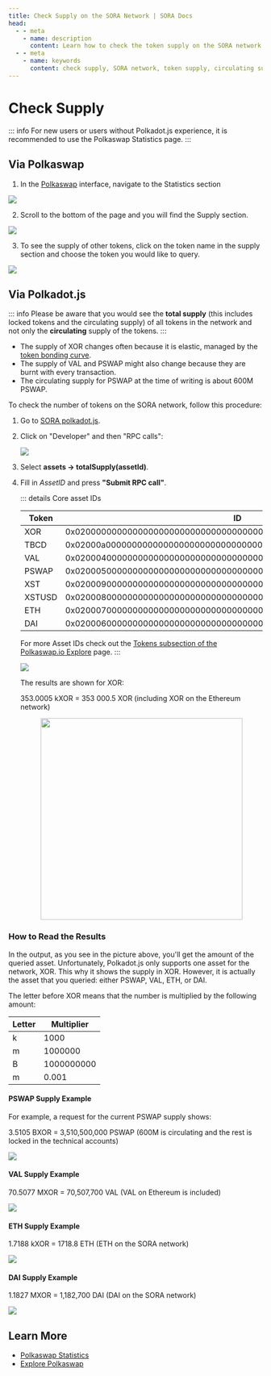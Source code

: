 ```yaml
---
title: Check Supply on the SORA Network | SORA Docs
head:
  - - meta
    - name: description
      content: Learn how to check the token supply on the SORA network and get insights into the circulating supply and total supply of assets. Discover the tools, interfaces, and resources available to check the supply of tokens on the SORA network and stay informed about the available token quantities within the SORA ecosystem.
  - - meta
    - name: keywords
      content: check supply, SORA network, token supply, circulating supply, total supply, assets, tools, interfaces
---
```


# Check Supply

::: info
For new users or users without Polkadot.js experience, it is
recommended to use the Polkaswap Statistics page.
:::

## Via Polkaswap

1. In the [Polkaswap](https://polkaswap.io/) interface, navigate to
   the Statistics section

![](/.gitbook/assets/polkaswap-home-stats.png)

2. Scroll to the bottom of the page and you will find the Supply
   section.

![](/.gitbook/assets/polkaswap-statistics-fees-and-supply.png)

3. To see the supply of other tokens, click on the token name in the
   supply section and choose the token you would like to query.

![](/.gitbook/assets/polkaswap-statistics-supply-token-list.png)

## Via Polkadot.js

::: info
Please be aware that you would see the **total supply** (this includes locked tokens and the circulating supply) of all tokens in the network and not only the **circulating** supply of the tokens.
:::

- The supply of XOR changes often because it is elastic, managed by the [token bonding curve](tbc.md).
- The supply of VAL and PSWAP might also change because they are burnt with every transaction.
- The circulating supply for PSWAP at the time of writing is about 600M PSWAP.

To check the number of tokens on the SORA network, follow this
procedure:

1. Go to [SORA polkadot.js](https://polkadot.js.org/apps/?rpc=wss%3A%2F%2Fws.sora2.soramitsu.co.jp#/rpc).

2. Click on "Developer" and then "RPC calls":

   ![](/.gitbook/assets/check-supply-rpc-calls.png)

3. Select **assets → totalSupply(assetId)**.
4. Fill in _AssetID_ and press **"Submit RPC call"**.

   ::: details Core asset IDs

   | Token  | ID                                                                 |
   | ------ | ------------------------------------------------------------------ |
   | XOR    | 0x0200000000000000000000000000000000000000000000000000000000000000 |
   | TBCD   | 0x02000a0000000000000000000000000000000000000000000000000000000000 |
   | VAL    | 0x0200040000000000000000000000000000000000000000000000000000000000 |
   | PSWAP  | 0x0200050000000000000000000000000000000000000000000000000000000000 |
   | XST    | 0x0200090000000000000000000000000000000000000000000000000000000000 |
   | XSTUSD | 0x0200080000000000000000000000000000000000000000000000000000000000 |
   | ETH    | 0x0200070000000000000000000000000000000000000000000000000000000000 |
   | DAI    | 0x0200060000000000000000000000000000000000000000000000000000000000 |

   For more Asset IDs check out the [Tokens subsection of the Polkaswap.io Explore](https://polkaswap.io/#/explore/tokens) page.
   :::

   ![](/.gitbook/assets/check-supply-fill-in-asset-id.png)

   The results are shown for XOR:

   353.0005 kXOR = 353 000.5 XOR (including XOR on the Ethereum network)

   <center><img src="/.gitbook/assets/check-supply-xor-output.png" width="400"></center>

### How to Read the Results   

In the output, as you see in the picture above, you'll get the amount of the queried asset. Unfortunately, Polkadot.js only supports one asset for the network, XOR. This why it shows the supply in XOR. However, it is actually the asset that you queried: either PSWAP, VAL, ETH, or DAI.

The letter before XOR means that the number is multiplied by the following amount:

| Letter | Multiplier |
| ------ | ---------- |
| k      | 1000       |
| m      | 1000000    |
| B      | 1000000000 |
| m      | 0.001      |

#### PSWAP Supply Example

For example, a request for the current PSWAP supply shows:

3.5105 BXOR = 3,510,500,000 PSWAP (600M is circulating and the rest is locked in the technical accounts)

![](/.gitbook/assets/check-supply-pswap-example.png)

#### VAL Supply Example

70.5077 MXOR = 70,507,700 VAL (VAL on Ethereum is included)

![](/.gitbook/assets/check-supply-val-example.png)

#### ETH Supply Example

1.7188 kXOR = 1718.8 ETH (ETH on the SORA network)

![](/.gitbook/assets/check-supply-eth-example.png)

#### DAI Supply Example

1.1827 MXOR = 1,182,700 DAI (DAI on the SORA network)

![](/.gitbook/assets/check-supply-dai-example.png)

## Learn More

- [Polkaswap Statistics](./statistics-polkaswap.md)
- [Explore Polkaswap](./explore-polkaswap.md)

